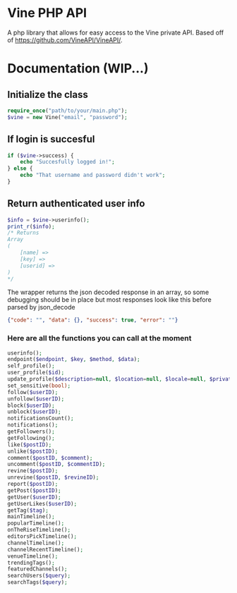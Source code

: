 Vine PHP API
==========

A php library that allows for easy access to the Vine private API. Based off of https://github.com/VineAPI/VineAPI/.

# Documentation (WIP...)
## Initialize the class
```PHP
require_once("path/to/your/main.php");
$vine = new Vine("email", "password");
```
## If login is succesful
```PHP
if ($vine->success) {
    echo "Succesfully logged in!";
} else {
    echo "That username and password didn't work";
}
```
## Return authenticated user info
```PHP
$info = $vine->userinfo();
print_r($info);
/* Returns
Array
(
    [name] => 
    [key] => 
    [userid] => 
)
*/
```
The wrapper returns the json decoded response in an array, so some debugging should be in place but most responses look like this before parsed by json_decode
```JSON
{"code": "", "data": {}, "success": true, "error": ""}
```
### Here are all the functions you can call at the moment
```PHP
userinfo();
endpoint($endpoint, $key, $method, $data);
self_profile();
user_profile($id);
update_profile($description=null, $location=null, $locale=null, $private=null, $phoneNumber=null);
set_sensitive(bool);
follow($userID);
unfollow($userID);
block($userID);
unblock($userID);
notificationsCount();
notifications();
getFollowers();
getFollowing();
like($postID);
unlike($postID);
comment($postID, $comment);
uncomment($postID, $commentID);
revine($postID);
unrevine($postID, $revineID);
report($postID);
getPost($postID);
getUser($userID);
getUserLikes($userID);
getTag($tag);
mainTimeline();
popularTimeline();
onTheRiseTimeline();
editorsPickTimeline();
channelTimeline();
channelRecentTimeline();
venueTimeline();
trendingTags();
featuredChannels();
searchUsers($query);
searchTags($query);
```
